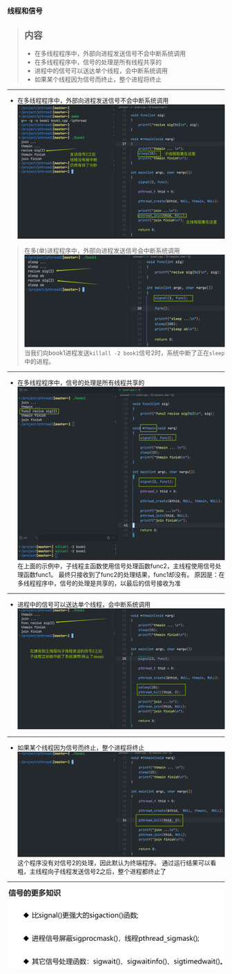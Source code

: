 ### 线程和信号
> 内容
> ---
> - 在多线程程序中，外部向进程发送信号不会中断系统调用
> - 在多线程程序中，信号的处理是所有线程共享的
> - 进程中的信号可以送达单个线程，会中断系统调用
> - 如果某个线程因为信号而终止，整个进程将终止
---
- 在多线程程序中，外部向进程发送信号不会中断系统调用
![](images/2023-05-28-16-45-41.png)
> 在多(单)进程程序中，外部向进程发送信号会中断系统调用
> ![](images/2023-05-28-16-38-21.png)
> 当我们向book1进程发送`killall -2 book1`信号2时，系统中断了正在`sleep`中的进程。
---
- 在多线程程序中，信号的处理是所有线程共享的
![](images/2023-05-28-16-50-47.png)
在上面的示例中，子线程主函数使用信号处理函数func2，主线程使用信号处理函数func1。
最终只接收到了func2的处理结果，func1却没有。
原因是：在多线程程序中，信号的处理是共享的，以最后的信号接收为准
---
- 进程中的信号可以送达单个线程，会中断系统调用
![](images/2023-05-28-17-00-00.png)
---
- 如果某个线程因为信号而终止，整个进程将终止
![](images/2023-05-28-17-15-01.png)
这个程序没有对信号2的处理，因此默认为终端程序。
通过运行结果可以看粗，主线程向子线程发送信号2之后，整个进程都终止了
---
![](images/2023-05-28-17-16-37.png)
